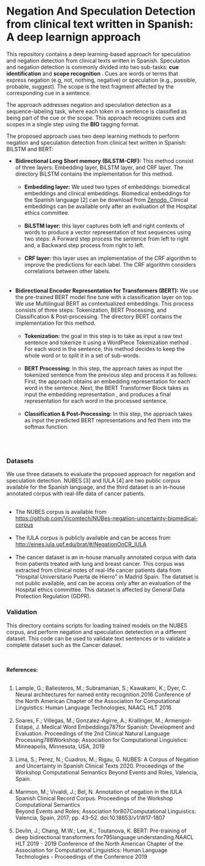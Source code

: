 # Negation And Speculation Detection from clinical text written in Spanish: A deep learnign approach
This repository contains a deep learning-based approach for speculation and negation detection from clinical texts written in Spanish. 
Speculation and negation detection is commonly divided into two sub-tasks: <strong>cue identification</strong> and <strong>scope recognition </strong>. Cues are words or terms that express negation (e.g, not, nothing, negative) or speculation (e.g., possible, probable, suggest). The scope is the text fragment affected by the corresponding cue in a sentence.<br>

The approach addresses negation and speculation detection as a sequence-labeling task, where each token in a sentence is classified as being part of the cue or the scope. This approach recognizes cues and scopes in a single step using the <strong>BIO</strong> tagging format.<br>

The proposed approach uses two deep learning methods to perform negation and speculation detection from clinical text written in Spanish: BILSTM and BERT:
 <ul>
 <li> <strong>Bidirectional Long Short memory (BiLSTM-CRF):</strong> This method consist of three layers: Embedding layer, BiLSTM layer, and CRF layer. The directory BiLSTM contains the implementation for this method.
  <ul>
   </br>
    <li><strong> Embedding layer:</strong> We used two types of embeddings: biomedical embeddings and clinical embeddings. Biomedical embeddings for the Spanish language [2] can be download from <a href= "https://zenodo.org/record/3626806#.X_w5mXUzY0Q"> Zenodo. </a> Clinical embeddings can be available only after an evaluation of the Hospital ethics committee.
  </br> </br> 
 <li> <strong> BiLSTM layer:</strong> this layer captures both left  and right contexts of words to produce a vector representation of text sequences using two steps: A Forward step process the sentence from left to right and, a Backward step process from right to left. 
   </br> </br>
  <li> <strong> CRF layer:</strong> this layer uses an implementation of the CRF algorithm to improve the predictions for each label. The CRF algorithm considers correlations between other labels. 
  
  </ul>
  </br> </br> 
 <li> <strong> Bidirectional Encoder Representation for Transformers (BERT): </strong>  We use the pre-trained BERT model fine tune with a classification layer on top. We use Multilingual BERT as contextualized embeddings. This process consists of three steps: Tokenization, BERT Processing, and Classification & Post-processing. The directory BERT contains the implementation for this method.</br> </br> 
 <ul>
  <li> <strong>Tokenization:</strong> the goal in this step is to take as input a raw text sentence and tokenize it using a WordPiece Tokenization method . For each word in the sentence, this method decides to keep the whole word or to split it in a set of sub-words. 
   </br> </br> 
  <li> <strong> BERT Processing:</strong> In this step, the approach takes as input the tokenized sentence from the previous step and process it as follows: First, the approach obtains an embedding representation for each word in the sentence. Next, the BERT Transformer Block takes as input the embedding representation , and produces a final representation  for each word in the processed sentence. 
 </br> </br> 
 <li><strong>Classification & Post-Processing:</strong> In this step, the approach takes as input the predicted BERT representations  and fed them into the softmax function.
 </ul>
</ul>
</br> </br>
<h3> Datasets</h3>
We use three datasets to evaluate the proposed approach for negation and speculation detection. NUBES [3]  and IULA [4] are two public corpus available for the Spanish language, and the third dataset is an in-house annotated corpus with real-life data of cancer patients. 
 </br> </br> 

<ul>
 <li> The NUBES corpus is available from <a href= https://github.com/Vicomtech/NUBes-negation-uncertainty-biomedical-corpus> https://github.com/Vicomtech/NUBes-negation-uncertainty-biomedical-corpus</a>  
  </br> </br>      
  <li> The IULA corpus is publicly available and can be access from <a href =http://eines.iula.upf.edu/brat/#/NegationOnCR_IULA> http://eines.iula.upf.edu/brat/#/NegationOnCR_IULA<a>
  </br> </br>   
  <li> The cancer dataset is an in-house manually annotated corpus with data from patients treated with lung and breast cancer. This corpus was extracted from  clinical notes of real-life cancer patients data from "Hospital Universitario Puerta de Hierro" in Madrid Spain. The datatset is not public available, and can be access only after an evaluation of the Hospital ethics committee. This dataset is affected by General Data Protection Regulation (GDPR).
</ul>

<h3> Validation </h3>
This directory contains scripts for loading trained  models on the NUBES corpus, and perform negation and speculation  detetection in a different dataset. This code can be used to validate text sentences or to validate a complete dataset such as the Cancer dataset. 

</br> </br>
<strong>References:</strong>
</br> </br>
1. Lample, G.; Ballesteros, M.; Subramanian, S.; Kawakami, K.; Dyer, C.  Neural architectures for named entity  recognition.2016  Conference  of  the  North  American  Chapter  of  the  Association  for  Computational Linguistics: Human Language Technologies, NAACL HLT 2016
</br> </br> 
2. Soares, F.; Villegas, M.; Gonzalez-Agirre, A.; Krallinger, M.; Armengol-Estapé, J. Medical Word Embeddings787for Spanish: Development and Evaluation.  Proceedings of the 2nd Clinical Natural Language Processing788Workshop; Association for Computational Linguistics: Minneapolis, Minnesota, USA, 2019
</br> </br>
3. Lima, S.; Perez, N.; Cuadros, M.; Rigau, G.  NUBES: A Corpus of Negation and Uncertainty in Spanish Clinical Texts 2020.  Proceedings  of  the  Workshop  Computational  Semantics  Beyond  Events  and  Roles,  Valencia,  Spain.
</br> </br>
4. Marimon, M.; Vivaldi, J.; Bel, N.  Annotation of negation in the IULA Spanish Clinical Record Corpus. Proceedings  of  the  Workshop  Computational  Semantics  
Beyond  Events  and  Roles;  Association  for807Computational Linguistics: Valencia, Spain, 2017; pp. 43–52.  doi:10.18653/v1/W17-1807
</br> </br>
5. Devlin, J.; Chang, M.W.; Lee, K.; Toutanova, K. BERT: Pre-training of deep bidirectional transformers for795language understanding.NAACL HLT 2019 - 2019 Conference of the North American Chapter of the Association for Computational Linguistics: Human Language Technologies - Proceedings of the Conference 2019

